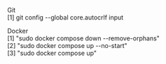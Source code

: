 Git \
[1] git config --global core.autocrlf input

Docker \
[1] "sudo docker compose down --remove-orphans" \
[2] "sudo docker compose up --no-start" \
[3] "sudo docker compose up"